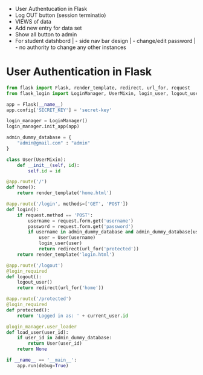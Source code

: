 - User Authentucation in Flask
- Log OUT button (session terminatio)
- VIEWS of data
- Add new entry for data set
- Show all button to admin
- For student datshbord 
                        | - side nav bar design
                        | - change/edit password
                        | - no authority to change any other instances


# User Authentication in Flask
```py
from flask import Flask, render_template, redirect, url_for, request
from flask_login import LoginManager, UserMixin, login_user, logout_user, login_required

app = Flask(__name__)
app.config['SECRET_KEY'] = 'secret-key'

login_manager = LoginManager()
login_manager.init_app(app)

admin_dummy_database = {
    "admin@gmail.com" : "admin"
}

class User(UserMixin):
    def __init__(self, id):
        self.id = id

@app.route('/')
def home():
    return render_template('home.html')

@app.route('/login', methods=['GET', 'POST'])
def login():
    if request.method == 'POST':
        username = request.form.get('username')
        password = request.form.get('password')
        if username in admin_dummy_database and admin_dummy_database[username] == password:
            user = User(username)
            login_user(user)
            return redirect(url_for('protected'))
    return render_template('login.html')

@app.route('/logout')
@login_required
def logout():
    logout_user()
    return redirect(url_for('home'))

@app.route('/protected')
@login_required
def protected():
    return 'Logged in as: ' + current_user.id

@login_manager.user_loader
def load_user(user_id):
    if user_id in admin_dummy_database:
        return User(user_id)
    return None

if __name__ == '__main__':
    app.run(debug=True)


```